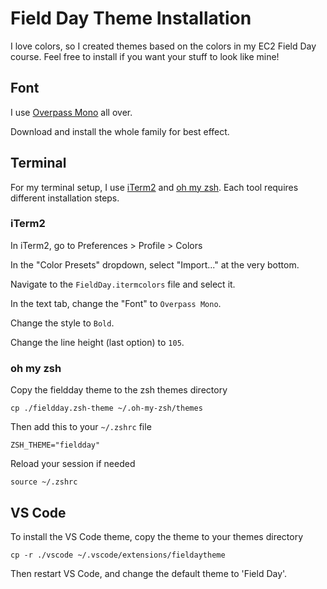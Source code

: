 # Field Day Theme Installation

I love colors, so I created themes based on the colors in my EC2 Field Day course. Feel free to install if you want your stuff to look like mine!

## Font

I use [Overpass Mono](https://ryanlewis.link/overpass-mono) all over.

Download and install the whole family for best effect.

## Terminal

For my terminal setup, I use [iTerm2](https://iterm2.com/) and [oh my zsh](https://ohmyz.sh/). Each tool requires different installation steps.

### iTerm2

In iTerm2, go to Preferences > Profile > Colors

In the "Color Presets" dropdown, select "Import..." at the very bottom.

Navigate to the `FieldDay.itermcolors` file and select it.

In the text tab, change the "Font" to `Overpass Mono`.

Change the style to `Bold`.

Change the line height (last option) to `105`.

### oh my zsh

Copy the fieldday theme to the zsh themes directory

`cp ./fieldday.zsh-theme ~/.oh-my-zsh/themes`

Then add this to your `~/.zshrc` file

`ZSH_THEME="fieldday"`

Reload your session if needed

`source ~/.zshrc`

## VS Code

To install the VS Code theme, copy the theme to your themes directory

`cp -r ./vscode ~/.vscode/extensions/fieldaytheme`

Then restart VS Code, and change the default theme to 'Field Day'.